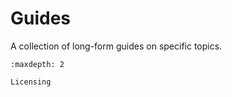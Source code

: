 # Guides

A collection of long-form guides on specific topics.

```{toctree}
:maxdepth: 2

Licensing
```